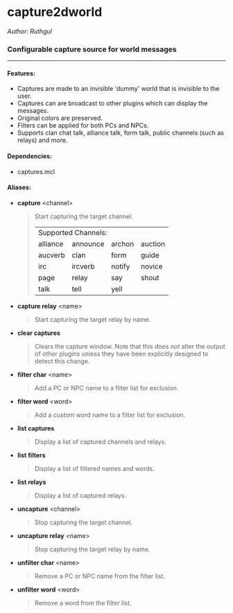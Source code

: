 # capture2dworld

*Author: Ruthgul*<br />

### Configurable capture source for world messages
---
#### Features:
* Captures are made to an invisible 'dummy' world that is invisible to the user.
* Captures can are broadcast to other plugins which can display the messages.
* Original colors are preserved.
* Filters can be applied for both PCs and NPCs.
* Supports clan chat talk, alliance talk, form talk, public channels (such as relays) and more.

#### Dependencies:
* captures.mcl

#### Aliases:
* **capture** \<channel>
  > Start capturing the target channel.
  > <table>
  >    <tr>
  >       <td colspan="5">Supported Channels:</td>
  >    </tr>
  >    <tr>
  >       <td>alliance</td>
  >       <td>announce</td>
  >       <td>archon</td>
  >       <td>auction</td>
  >    </tr>
  >    <tr>
  >       <td>aucverb</td>
  >       <td>clan</td>
  >       <td>form</td>
  >       <td>guide</td>
  >    </tr>
  >    <tr>
  >       <td>irc</td>
  >       <td>ircverb</td>
  >       <td>notify</td>
  >       <td>novice</td>
  >    </tr>
  >    <tr>
  >       <td>page</td>
  >       <td>relay</td>
  >       <td>say</td>
  >       <td>shout</td>
  >    </tr>
  >    <tr>
  >       <td>talk</td>
  >       <td>tell</td>
  >       <td>yell</td>
  >       <td></td>
  >    </tr>
  > </table>

* **capture relay** \<name>
  > Start capturing the target relay by name.

* **clear captures**
  > Clears the capture window. Note that this does _not_ alter the output of other plugins unless they have been explicitly designed to detect this change.

* **filter char** \<name>
  > Add a PC or NPC name to a filter list for exclusion.

* **filter word** \<word>
  > Add a custom word name to a filter list for exclusion.

* **list captures**
  > Display a list of captured channels and relays.

* **list filters**
  > Display a list of filtered names and words.

* **list relays**
  > Display a list of captured relays.

* **uncapture** \<channel>
  > Stop capturing the target channel.

* **uncapture relay** \<name>
  > Stop capturing the target relay by name.

* **unfilter char** \<name>
  > Remove a PC or NPC name from the filter list.

* **unfilter word** \<word>
  > Remove a word from the filter list.
